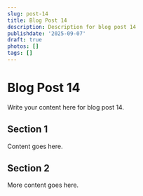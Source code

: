 ```yaml
---
slug: post-14
title: Blog Post 14
description: Description for blog post 14
publishdate: '2025-09-07'
draft: true
photos: []
tags: []
---
```

# Blog Post 14

Write your content here for blog post 14.

## Section 1

Content goes here.

## Section 2

More content goes here.
